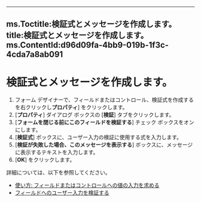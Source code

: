 

---
ms.Toctitle:検証式とメッセージを作成します。
title:検証式とメッセージを作成します。
ms.ContentId:d96d09fa-4bb9-019b-1f3c-4cda7a8ab091
---
# 検証式とメッセージを作成します。





1. フォーム デザイナーで、フィールドまたはコントロール、検証式を作成するを右クリックし**プロパティ**] をクリックします。
2. [**プロパティ**] ダイアログ ボックスの [**検証**] タブをクリックします。
3. [**フォームを閉じる前にこのフィールドを検証する**] チェック ボックスをオンにします。
4. [**検証式**] ボックスに、ユーザー入力の検証に使用する式を入力します。
5. [**検証が失敗した場合、このメッセージを表示する**] ボックスに、メッセージに表示するテキストを入力します。
6. [**OK**] をクリックします。

詳細については、以下を参照してください。

- [使い方: フィールドまたはコントロールへの値の入力を求める](1af5eea4-62ec-6784-889f-1527a5e53694.md)
- [フィールドへのユーザー入力を検証する](7e23ff38-1fa8-a34e-99bb-bf1e651efd9b.md)



